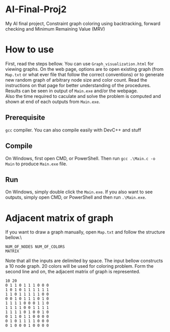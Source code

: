 # AI-Final-Proj2
My AI final project, Constraint graph coloring using backtracking, forward checking and Minimum Remaining Value (MRV)



# How to use
First, read the steps bellow. You can use `Graph_visualization.html` for viewing graphs. On the web page, options are to open existing graph (from `Map.txt` or what ever file that follow the correct conventions) or to generate new random graph of arbitrary node size and color count. Read the instructions on that page for better understanding of the procedures. Results can be seen in output of `Main.exe` and/or the webpage.\
Also the time required to caculate and solve the problem is computed and shown at end of each outputs from `Main.exe`.

## Prerequisite
`gcc` compiler. You can also compile easily with DevC++ and stuff
## Compile
On Windows, first open CMD, or PowerShell. Then run `gcc .\Main.c -o Main` to produce `Main.exe` file.
## Run
On Windows, simply double click the `Main.exe`. If you also want to see outputs, simply open CMD, or PowerShell and then run `.\Main.exe`.

# Adjacent matrix of graph
If you want to draw a graph manually, open `Map.txt` and follow the structure bellow.\
```
NUM_OF_NODES NUM_OF_COLORS
MATRIX
```
Note that all the inputs are delimited by space.
The input bellow constructs a 10 node graph. 20 colors will be used for coloring problem. Form the second line and on, the adjacent matrix of graph is represented.
```
10 20
0 1 1 0 1 1 1 0 0 0
1 0 1 0 1 1 1 1 1 1
1 1 0 1 1 1 1 1 0 0
0 0 1 0 1 1 1 0 1 0
1 1 1 1 0 0 0 1 1 0
1 1 1 1 0 0 1 1 1 1
1 1 1 1 0 1 0 0 1 0
0 1 1 0 1 1 0 0 0 0
0 1 0 1 1 1 1 0 0 0
0 1 0 0 0 1 0 0 0 0
```
